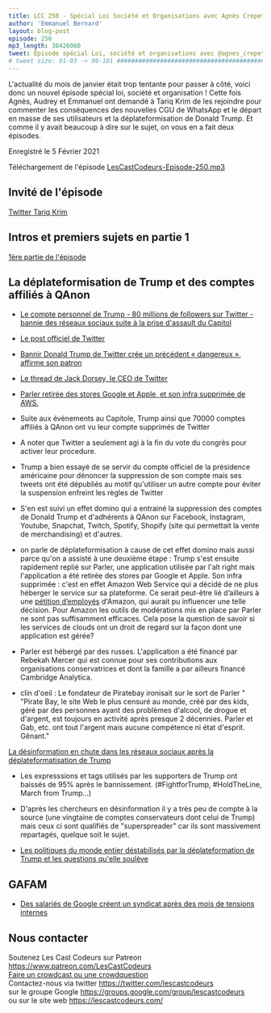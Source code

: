```yaml
---
title: LCC 250 - Spécial Loi Société et Organisations avec Agnès Crepet et Tariq Krim, 2ème partie
author: 'Emmanuel Bernard'
layout: blog-post
episode: 250
mp3_length: 38426060
tweet: Épisode spécial Loi, société et organisations avec @agnes_crepet et @tariqkrim, partie 2 #deplateformisation
# tweet size: 91-93 -> 99-101 #######################################################################
---
```


L'actualité du mois de janvier était trop tentante pour passer à côté, voici donc un nouvel épisode spécial loi, société et organisation ! Cette fois Agnès, Audrey et Emmanuel ont demandé à Tariq Krim de les rejoindre pour commenter les conséquences des nouvelles CGU de WhatsApp et le départ en masse de ses utilisateurs et la déplateformisation de Donald Trump. Et comme il y avait beaucoup à dire sur le sujet, on vous en a fait deux épisodes. 

Enregistré le 5 Février 2021

Téléchargement de l'épisode [LesCastCodeurs-Episode-250.mp3](https://traffic.libsyn.com/lescastcodeurs/LesCastCodeurs-Episode-250.mp3)

## Invité de l'épisode 

[Twitter Tariq Krim](https://twitter.com/tariqkrim)  

## Intros et premiers sujets en partie 1

[1ère partie de l'épisode](https://lescastcodeurs.com/2021/02/12/lcc-248-special-loi-societe-et-organisations-avec-agnes-crepet-et-tariq-krim-partie-1/)  

## La déplateformisation de Trump et des comptes affiliés à QAnon  

* [Le compte personnel de Trump - 80 millions de followers sur Twitter - bannie des réseaux sociaux suite à la prise d'assault du Capitol](https://techcrunch.com/2021/01/08/trump-banned-from-twitter/)  
* [Le post officiel de Twitter](https://blog.twitter.com/en_us/topics/company/2020/suspension.html)  
* [Bannir Donald Trump de Twitter crée un précédent « dangereux », affirme son patron](https://www.lemonde.fr/pixels/article/2021/01/14/bannir-donald-trump-cree-un-precedent-dangereux-affirme-le-patron-de-twitter_6066224_4408996.html)  
* [Le thread de Jack Dorsey, le CEO de Twitter](https://threadreaderapp.com/thread/1349510769268850690.html)  
* [Parler retirée des stores Google et Apple, et son infra supprimée de AWS.](https://edition.cnn.com/2021/01/09/tech/parler-suspended-apple-app-store/index.html)  

* Suite aux évènements au Capitole, Trump ainsi que 70000 comptes affiliés à QAnon ont vu leur compte supprimés de Twitter
* A noter que Twitter a seulement agi à la fin du vote du congrès pour activer leur procedure. 
* Trump a bien essayé de se servir du compte officiel de la présidence américaine pour dénoncer la suppression de son compte mais ses tweets ont été dépubliés au motif qu'utiliser un autre compte pour éviter la suspension enfreint les règles de Twitter
* S'en est suivi un effet domino qui a entrainé la suppression des comptes de Donald Trump et d'adhérents à QAnon sur Facebook, Instagram, Youtube, Snapchat, Twitch, Spotify, Shopify (site qui permettait la vente de merchandising) et d'autres.
* on parle de déplateformisation à cause de cet effet domino mais aussi parce qu'on a assisté à une deuxième étape : Trump s'est ensuite rapidement replié sur Parler, une application utilisée par l'alt right mais l'application a été retirée des stores par Google et Apple. Son infra supprimée : c'est en effet Amazon Web Service qui a décidé de ne plus héberger le service sur sa plateforme. Ce serait peut-être lié d’ailleurs à une [pétition d’employés](https://www.cnbc.com/2021/01/09/amazon-employees-demand-company-drop-parler-after-capitol-riot.html) d'Amazon, qui aurait pu influencer une telle décision. Pour Amazon les outils de modérations mis en place par Parler ne sont pas suffisamment efficaces. Cela pose la question de savoir si les services de clouds ont un droit de regard sur la façon dont une application est gérée?
* Parler est hébergé par des russes. L'application a été financé par Rebekah Mercer qui est connue pour ses contributions aux organisations conservatrices et dont la famille a par ailleurs financé Cambridge Analytica.
* clin d'oeil :  Le fondateur de Piratebay ironisait sur le sort de Parler " "Pirate Bay, le site Web le plus censuré au monde, créé par des kids, géré par des personnes ayant des problèmes d'alcool, de drogue et d'argent, est toujours en activité après presque 2 décennies. Parler et Gab, etc. ont tout l'argent mais aucune compétence ni état d'esprit. Gênant."

[La désinformation en chute dans les réseaux sociaux après la déplateformatisation de Trump](https://www.washingtonpost.com/technology/2021/01/16/misinformation-trump-twitter/)  

* Les expresssions et tags utilisés par les supporters de Trump ont baissés de 95% après le bannissement. (#FightforTrump, #HoldTheLine, March from Trump...)
* D'après les chercheurs en désinformation il y a très peu de compte à la source (une vingtaine de comptes conservateurs dont celui de Trump) mais ceux ci sont qualifiés de "superspreader" car ils sont massivement repartagés, quelque soit le sujet.
    
* [Les politiques du monde entier déstabilisés par la déplateformation de Trump et les questions qu'elle soulève](https://threadreaderapp.com/thread/1348696139395166208.html)  

## GAFAM 

* [Des salariés de Google créent un syndicat après des mois de tensions internes](https://www.lemonde.fr/pixels/article/2021/01/04/google-des-salaries-creent-un-syndicat-apres-des-mois-de-tensions-internes_6065173_4408996.html)  

## Nous contacter

Soutenez Les Cast Codeurs sur Patreon <https://www.patreon.com/LesCastCodeurs>  
[Faire un crowdcast ou une crowdquestion](https://lescastcodeurs.com/crowdcasting/)  
Contactez-nous via twitter <https://twitter.com/lescastcodeurs>  
sur le groupe Google <https://groups.google.com/group/lescastcodeurs>  
ou sur le site web <https://lescastcodeurs.com/>


